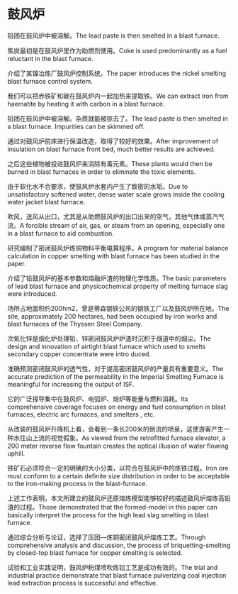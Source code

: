 # 鼓风炉

<p><span class="chinese">铅团在鼓风炉中被溶解。</span><span class="english">The lead paste is then smelted in a blast furnace.</span></p>

<p><span class="chinese">焦炭最初是在鼓风炉里作为助燃剂使用。</span><span class="english">Coke is used predominantly as a fuel reluctant in the blast furnace.</span></p>

<p><span class="chinese">介绍了某镍冶炼厂鼓风炉控制系统。</span><span class="english">The paper introduces the nickel smelting blast furnace control system.</span></p>

<p><span class="chinese">我们可以把赤铁矿和碳在鼓风炉内一起加热来提取铁。</span><span class="english">We can extract iron from haematite by heating it with carbon in a blast furnace.</span></p>

<p><span class="chinese">铅团在鼓风炉中被溶解。杂质就能被掠去了。</span><span class="english">The lead paste is then smelted in a blast furnace. Impurities can be skimmed off.</span></p>

<p><span class="chinese">通过对鼓风炉前床进行保温改造，取得了较好的效果。</span><span class="english">After improvement of insulation on blast furnace front bed, much better results are achieved.</span></p>

<p><span class="chinese">之后这些植物被投进鼓风炉来消除有毒元素。</span><span class="english">These plants would then be burned in blast furnaces in order to eliminate the toxic elements.</span></p>

<p><span class="chinese">由于软化水不合要求，使鼓风炉水套内产生了致密的水垢。</span><span class="english">Due to unsatisfactory softened water, dense water scale grows inside the cooling water jacket blast furnace.</span></p>

<p><span class="chinese">吹风，送风从出口，尤其是从助燃鼓风炉的出口出来的空气，其他气体或蒸汽气流。</span><span class="english">A forcible stream of air, gas, or steam from an opening, especially one in a blast furnace to aid combustion.</span></p>

<p><span class="chinese">研究编制了密闭鼓风炉炼铜物料平衡电算程序。</span><span class="english">A program for material balance calculation in copper smelting with blast furnace has been studied in the paper.</span></p>

<p><span class="chinese">介绍了铅鼓风炉的基本参数和熔融炉渣的物理化学性质。</span><span class="english">The basic parameters of lead blast furnace and physicochemical property of melting furnace slag were introduced.</span></p>

<p><span class="chinese">场所占地面积约200hm2，曾是蒂森钢铁公司的钢铁工厂以及鼓风炉所在地。</span><span class="english">The site, approximately 200 hectares, had been occupied by iron works and blast furnaces of the Thyssen Steel Company.</span></p>

<p><span class="chinese">次氧化锌是烟化炉处理铅、锌密闭鼓风炉炉渣时沉积于烟道中的烟尘。</span><span class="english">The design and innovation of airtight blast furnace which used to smelts secondary copper concentrate were intro duced.</span></p>

<p><span class="chinese">准确预测密闭鼓风炉的透气性，对于提高密闭鼓风炉的产量具有重要意义。</span><span class="english">The accurate prediction of the permeability in the Imperial Smelting Furnace is meaningful for increasing the output of ISF.</span></p>

<p><span class="chinese">它的广泛报导集中在鼓风炉、电弧炉、熔炉等能量与燃料消耗。</span><span class="english">Its comprehensive coverage focuses on energy and fuel consumption in blast furnaces, electric arc furnaces, and smelters , etc.</span></p>

<p><span class="chinese">从改装的鼓风炉升降机上看，会看到一条长200米的倒流的喷泉，这使游客产生一种水往山上流的视觉假象。</span><span class="english">As viewed from the retrofitted furnace elevator, a 200 meter reverse flow fountain creates the optical illusion of water flowing uphill.</span></p>

<p><span class="chinese">铁矿石必须符合一定的明确的大小分类，以符合在鼓风炉中的炼铁过程。</span><span class="english">Iron ore must conform to a certain definite size distribution in order to be acceptable to the iron-making process in the blast-furnace.</span></p>

<p><span class="chinese">上述工作表明，本文所建立的鼓风炉还原熔炼模型能够较好的描述鼓风炉熔炼高铅渣的过程。</span><span class="english">Those demonstrated that the formed-model in this paper can basically interpret the process for the high lead slag smelting in blast furnace.</span></p>

<p><span class="chinese">通过综合分析与论证，选择了压团—炼铜密闭鼓风炉熔炼工艺。</span><span class="english">Through comprehensive analysis and discussion, the process of briquetting-smelting by closed-top blast furnace for copper smelting is selected.</span></p>

<p><span class="chinese">试验和工业实践证明，鼓风炉粉煤喷吹炼铅工艺是成功有效的。</span><span class="english">The trial and industrial practice demonstrate that blast furnace pulverizing coal injection lead extraction process is successful and effective.</span></p>

